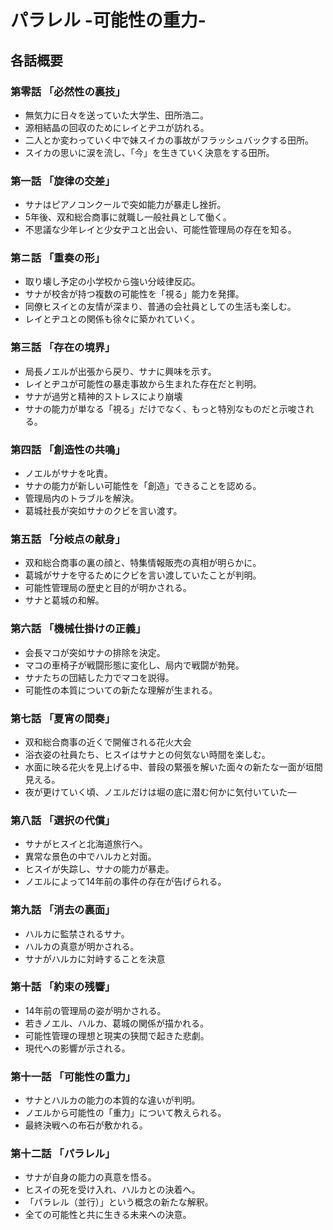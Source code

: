 # パラレル -可能性の重力-

## 各話概要
### 第零話 「必然性の裏技」
- 無気力に日々を送っていた大学生、田所浩二。
- 源相結晶の回収のためにレイとヂユが訪れる。
- 二人とか変わっていく中で妹スイカの事故がフラッシュバックする田所。
- スイカの思いに涙を流し、「今」を生きていく決意をする田所。

### 第一話 「旋律の交差」
- サナはピアノコンクールで突如能力が暴走し挫折。
- 5年後、双和総合商事に就職し一般社員として働く。
- 不思議な少年レイと少女ヂユと出会い、可能性管理局の存在を知る。

### 第ニ話 「重奏の形」
- 取り壊し予定の小学校から強い分岐律反応。
- サナが校舎が持つ複数の可能性を「視る」能力を発揮。
- 同僚ヒスイとの友情が深まり、普通の会社員としての生活も楽しむ。
- レイとヂユとの関係も徐々に築かれていく。

### 第三話 「存在の境界」
- 局長ノエルが出張から戻り、サナに興味を示す。
- レイとヂユが可能性の暴走事故から生まれた存在だと判明。
- サナが過労と精神的ストレスにより崩壊
- サナの能力が単なる「視る」だけでなく、もっと特別なものだと示唆される。

### 第四話 「創造性の共鳴」
- ノエルがサナを叱責。
- サナの能力が新しい可能性を「創造」できることを認める。
- 管理局内のトラブルを解決。
- 葛城社長が突如サナのクビを言い渡す。

### 第五話 「分岐点の献身」
- 双和総合商事の裏の顔と、特集情報販売の真相が明らかに。
- 葛城がサナを守るためにクビを言い渡していたことが判明。
- 可能性管理局の歴史と目的が明かされる。
- サナと葛城の和解。

### 第六話 「機械仕掛けの正義」
- 会長マコが突如サナの排除を決定。
- マコの車椅子が戦闘形態に変化し、局内で戦闘が勃発。
- サナたちの団結した力でマコを説得。
- 可能性の本質についての新たな理解が生まれる。

### 第七話 「夏宵の間奏」
- 双和総合商事の近くで開催される花火大会
- 浴衣姿の社員たち、ヒスイはサナとの何気ない時間を楽しむ。
- 水面に映る花火を見上げる中、普段の緊張を解いた面々の新たな一面が垣間見える。
- 夜が更けていく頃、ノエルだけは堀の底に潜む何かに気付いていた―

### 第八話 「選択の代償」
- サナがヒスイと北海道旅行へ。
- 異常な景色の中でハルカと対面。
- ヒスイが失踪し、サナの能力が暴走。
- ノエルによって14年前の事件の存在が告げられる。

### 第九話 「消去の裏面」
- ハルカに監禁されるサナ。
- ハルカの真意が明かされる。
- サナがハルカに対峙することを決意

### 第十話 「約束の残響」
- 14年前の管理局の姿が明かされる。
- 若きノエル、ハルカ、葛城の関係が描かれる。
- 可能性管理の理想と現実の狭間で起きた悲劇。
- 現代への影響が示される。

### 第十一話 「可能性の重力」
- サナとハルカの能力の本質的な違いが判明。
- ノエルから可能性の「重力」について教えられる。
- 最終決戦への布石が敷かれる。

### 第十二話 「パラレル」
- サナが自身の能力の真意を悟る。
- ヒスイの死を受け入れ、ハルカとの決着へ。
- 「パラレル（並行）」という概念の新たな解釈。
- 全ての可能性と共に生きる未来への決意。
